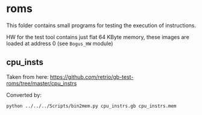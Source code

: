 # roms

This folder contains small programs for testing the execution of instructions.

HW for the test tool contains just flat 64 KByte memory, these images are loaded at address 0 (see `Bogus_HW` module)

## cpu_insts

Taken from here: https://github.com/retrio/gb-test-roms/tree/master/cpu_instrs

Converted by:
```
python ../../../Scripts/bin2mem.py cpu_instrs.gb cpu_instrs.mem
```
